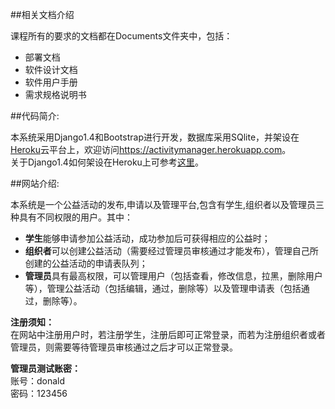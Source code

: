 ##相关文档介绍

课程所有的要求的文档都在Documents文件夹中，包括：

* 部署文档
* 软件设计文档
* 软件用户手册
* 需求规格说明书

##代码简介:   

本系统采用Django1.4和Bootstrap进行开发，数据库采用SQlite，并架设在<a href="https://www.heroku.com" target="_blank">Heroku</a>云平台上，欢迎访问<a href="https://activitymanager.herokuapp.com" target="_blank">https://activitymanager.herokuapp.com</a>。    
关于Django1.4如何架设在Heroku上可参考<a href="http://www.re-cycledair.com/deploying-django-1-4-to-heroku" target="_blank">这里</a>。

##网站介绍:

本系统是一个公益活动的发布,申请以及管理平台,包含有学生,组织者以及管理员三种具有不同权限的用户。其中：   

* **学生**能够申请参加公益活动，成功参加后可获得相应的公益时；
* **组织者**可以创建公益活动（需要经过管理员审核通过才能发布），管理自己所创建的公益活动的申请表队列；
* **管理员**具有最高权限，可以管理用户（包括查看，修改信息，拉黑，删除用户等），管理公益活动（包括编辑，通过，删除等）以及管理申请表（包括通过，删除等）。

**注册须知：**     
在网站中注册用户时，若注册学生，注册后即可正常登录，而若为注册组织者或者管理员，则需要等待管理员审核通过之后才可以正常登录。    

**管理员测试账密：**   
账号：donald   
密码：123456    
